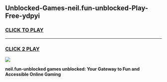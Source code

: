 
## Unblocked-Games-neil.fun-unblocked-Play-Free-ydpyi
<h3>
<a href="https://premium76.site?title=neil.fun-unblocked&ref=18A1">CLICK TO PLAY</a></h3>
<hr>

<h3>
<a href="https://premium76.site?title=neil.fun-unblocked&ref=18A1">CLICK 2 PLAY</a>
  
</h3>

<a href="https://premium76.site?title=neil.fun-unblocked&ref=18A1"><img src="https://clearcache.store/games.png"></a>


**neil.fun-unblocked games unblocked: Your Gateway to Fun and Accessible Online Gaming**

